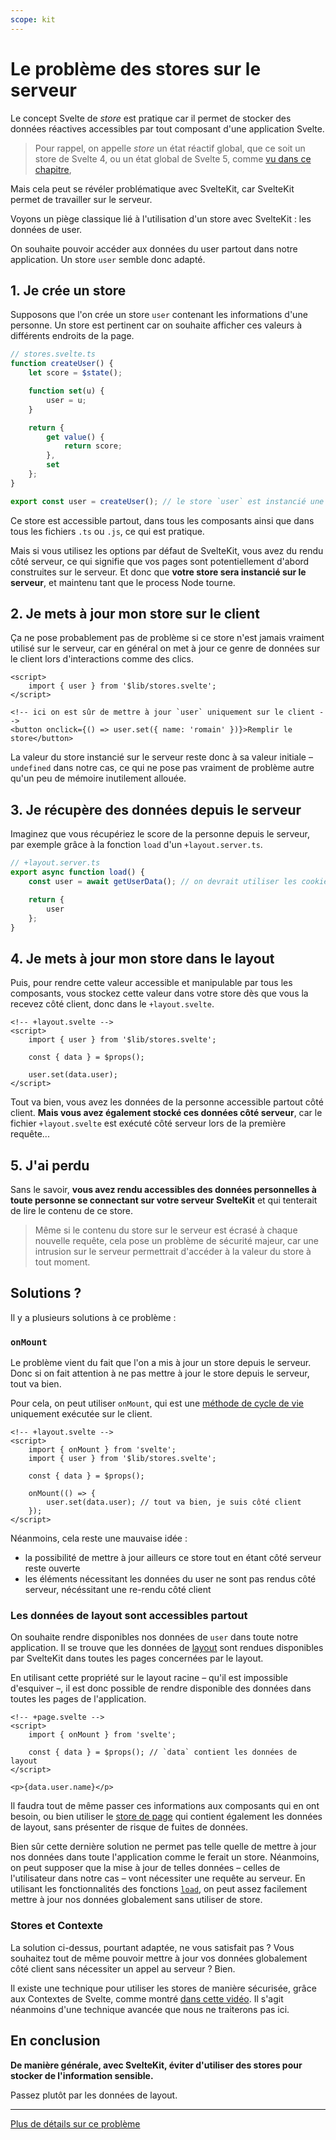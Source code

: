 ```yaml
---
scope: kit
---
```


# Le problème des stores sur le serveur

Le concept Svelte de _store_ est pratique car il permet de stocker des données réactives accessibles
par tout composant d'une application Svelte.

> Pour rappel, on appelle _store_ un état réactif global, que ce soit un store de Svelte 4, ou un
> état global de Svelte 5, comme [vu dans ce chapitre](../04_state/05_universal_reactivity.md),

Mais cela peut se révéler problématique avec SvelteKit, car SvelteKit permet de travailler sur le
serveur.

Voyons un piège classique lié à l'utilisation d'un store avec SvelteKit : les données de user.

On souhaite pouvoir accéder aux données du user partout dans notre application. Un store `user`
semble donc adapté.

## 1. Je crée un store

Supposons que l'on crée un store `user` contenant les informations d'une personne. Un store est
pertinent car on souhaite afficher ces valeurs à différents endroits de la page.

```ts
// stores.svelte.ts
function createUser() {
	let score = $state();

	function set(u) {
		user = u;
	}

	return {
		get value() {
			return score;
		},
		set
	};
}

export const user = createUser(); // le store `user` est instancié une fois pour toute l'application
```

Ce store est accessible partout, dans tous les composants ainsi que dans tous les fichiers `.ts` ou
`.js`, ce qui est pratique.

Mais si vous utilisez les options par défaut de SvelteKit, vous avez du rendu côté serveur, ce qui
signifie que vos pages sont potentiellement d'abord construites sur le serveur. Et donc que **votre
store sera instancié sur le serveur**, et maintenu tant que le process Node tourne.

## 2. Je mets à jour mon store sur le client

Ça ne pose probablement pas de problème si ce store n'est jamais vraiment utilisé sur le serveur,
car en général on met à jour ce genre de données sur le client lors d'interactions comme des clics.

```svelte
<script>
	import { user } from '$lib/stores.svelte';
</script>

<!-- ici on est sûr de mettre à jour `user` uniquement sur le client -->
<button onclick={() => user.set({ name: 'romain' })}>Remplir le store</button>
```

La valeur du store instancié sur le serveur reste donc à sa valeur initiale – `undefined` dans notre
cas, ce qui ne pose pas vraiment de problème autre qu'un peu de mémoire inutilement allouée.

## 3. Je récupère des données depuis le serveur

Imaginez que vous récupériez le score de la personne depuis le serveur, par exemple grâce à la
fonction `load` d'un `+layout.server.ts`.

```ts
// +layout.server.ts
export async function load() {
	const user = await getUserData(); // on devrait utiliser les cookies, mais on simplifie ici

	return {
		user
	};
}
```

## 4. Je mets à jour mon store dans le layout

Puis, pour rendre cette valeur accessible et manipulable par tous les composants, vous stockez cette
valeur dans votre store dès que vous la recevez côté client, donc dans le `+layout.svelte`.

```svelte
<!-- +layout.svelte -->
<script>
	import { user } from '$lib/stores.svelte';

	const { data } = $props();

	user.set(data.user);
</script>
```

Tout va bien, vous avez les données de la personne accessible partout côté client. **Mais vous avez
également stocké ces données côté serveur**, car le fichier `+layout.svelte` est exécuté côté
serveur lors de la première requête...

## 5. J'ai perdu

Sans le savoir, **vous avez rendu accessibles des données personnelles à toute personne se connectant
sur votre serveur SvelteKit** et qui tenterait de lire le contenu de ce store.

> Même si le contenu du store sur le serveur est écrasé à chaque nouvelle requête, cela pose un
> problème de sécurité majeur, car une intrusion sur le serveur permettrait d'accéder à la valeur du
> store à tout moment.

## Solutions ?

Il y a plusieurs solutions à ce problème :

### `onMount`

Le problème vient du fait que l'on a mis à jour un store depuis le serveur. Donc si on fait
attention à ne pas mettre à jour le store depuis le serveur, tout va bien.

Pour cela, on peut utiliser `onMount`, qui est une [méthode de cycle de
vie](../05_effects/00_lifecycle.md) uniquement exécutée sur le client.

```svelte
<!-- +layout.svelte -->
<script>
	import { onMount } from 'svelte';
	import { user } from '$lib/stores.svelte';

	const { data } = $props();

	onMount(() => {
		user.set(data.user); // tout va bien, je suis côté client
	});
</script>
```

Néanmoins, cela reste une mauvaise idée :

- la possibilité de mettre à jour ailleurs ce store tout en étant côté serveur reste ouverte
- les éléments nécessitant les données du user ne sont pas rendus côté serveur, nécéssitant une
  re-rendu côté client

### Les données de layout sont accessibles partout

On souhaite rendre disponibles nos données de `user` dans toute notre application. Il se trouve que
les données de [layout](../01_sveltekit_basics/07_layout_data_loading.md) sont rendues disponibles
par SvelteKit dans toutes les pages concernées par le layout.

En utilisant cette propriété sur le layout racine – qu'il est impossible d'esquiver –, il est donc
possible de rendre disponible des données dans toutes les pages de l'application.

```svelte
<!-- +page.svelte -->
<script>
	import { onMount } from 'svelte';

	const { data } = $props(); // `data` contient les données de layout
</script>

<p>{data.user.name}</p>
```

Il faudra tout de même passer ces informations aux composants qui en ont besoin, ou bien utiliser
le [store de page](../01_sveltekit_basics/05_page_store.md) qui contient également les données de
layout, sans présenter de risque de fuites de données.

Bien sûr cette dernière solution ne permet pas telle quelle de mettre à jour nos données dans toute
l'application comme le ferait un store. Néanmoins, on peut supposer que la mise à jour de telles
données – celles de l'utilisateur dans notre cas – vont nécessiter une requête au serveur. En
utilisant les fonctionnalités des fonctions
[`load`](../08_advanced_data_loading/03_load_functions.md), on peut assez facilement mettre à jour
nos données globalement sans utiliser de store.

### Stores et Contexte

La solution ci-dessus, pourtant adaptée, ne vous satisfait pas ? Vous souhaitez tout de même pouvoir
mettre à jour vos données globalement côté client sans nécessiter un appel au serveur ? Bien.

Il existe une technique pour utiliser les stores de manière sécurisée, grâce aux Contextes de
Svelte, comme montré [dans cette vidéo](https://www.youtube.com/watch?v=EyDV5XLfagg). Il s'agit
néanmoins d'une technique avancée que nous ne traiterons pas ici.

## En conclusion

**De manière générale, avec SvelteKit, éviter d'utiliser des stores pour stocker de l'information
sensible.**

Passez plutôt par les données de layout.

---

[Plus de détails sur ce problème](https://github.com/sveltejs/kit/discussions/4339)
